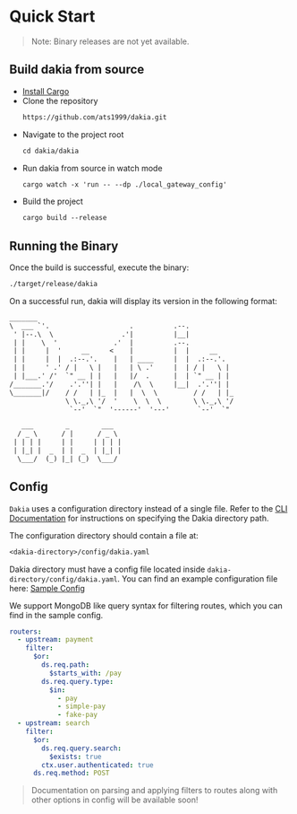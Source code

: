 # Quick Start

> Note: Binary releases are not yet available.

## Build dakia from source

- [Install Cargo](https://doc.rust-lang.org/cargo/getting-started/installation.html)
- Clone the repository
  ```txt
  https://github.com/ats1999/dakia.git
  ```
- Navigate to the project root
  ```txt
  cd dakia/dakia
  ```
- Run dakia from source in watch mode
  ```txt
  cargo watch -x 'run -- --dp ./local_gateway_config'
  ```
- Build the project
  ```txt
  cargo build --release
  ```

## Running the Binary

Once the build is successful, execute the binary:

```sh
./target/release/dakia
```

On a successful run, dakia will display its version in the following format:

```txt
_______
\  ___ `'.                    .          .--.
 ' |--.\  \                 .'|          |__|
 | |    \  '              .'  |          .--.
 | |     |  '     __     <    |          |  |     __
 | |     |  |  .:--.'.    |   | ____     |  |  .:--.'.
 | |     ' .' / |   \ |   |   | \ .'     |  | / |   \ |
 | |___.' /'  `" __ | |   |   |/  .      |  | `" __ | |
/_______.'/    .'.''| |   |    /\  \     |__|  .'.''| |
\_______|/    / /   | |_  |   |  \  \         / /   | |_
              \ \._,\ '/  '    \  \  \        \ \._,\ '/
               `--'  `"  '------'  '---'       `--'  `"

   ___        _        ___
  / _ \      / |      / _ \
 | | | |     | |     | | | |
 | |_| |  _  | |  _  | |_| |
  \___/  (_) |_| (_)  \___/

```

## Config

`Dakia` uses a configuration directory instead of a single file. Refer to the [CLI Documentation](./cli.md) for instructions on specifying the Dakia directory path.

The configuration directory should contain a file at:

```txt
<dakia-directory>/config/dakia.yaml
```

Dakia directory must have a config file located inside `dakia-directory/config/dakia.yaml`. You can find an example configuration file here: [Sample Config](./config.sample.yaml)

We support MongoDB like query syntax for filtering routes, which you can find in the sample config.

```yaml
routers:
  - upstream: payment
    filter:
      $or:
        ds.req.path:
          $starts_with: /pay
        ds.req.query.type:
          $in:
            - pay
            - simple-pay
            - fake-pay
  - upstream: search
    filter:
      $or:
        ds.req.query.search:
          $exists: true
        ctx.user.authenticated: true
      ds.req.method: POST
```

> Documentation on parsing and applying filters to routes along with other options in config will be available soon!
